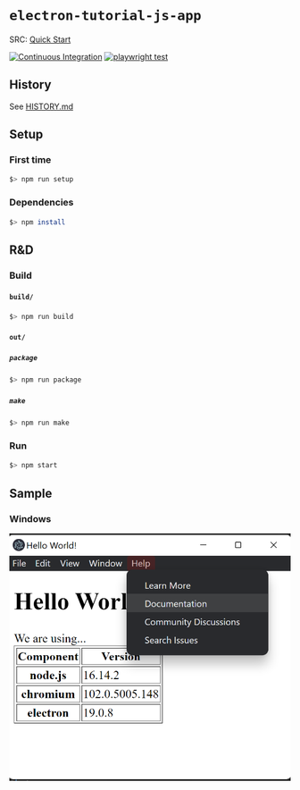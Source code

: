 # `electron-tutorial-js-app`

SRC: [Quick Start](https://www.electronjs.org/docs/latest/tutorial/quick-start)

[![Continuous Integration](https://github.com/percebus/electron-tutorial-js-app/actions/workflows/verify.yml/badge.svg)](https://github.com/percebus/electron-tutorial-js-app/actions/workflows/verify.yml) [![`playwright test`](https://github.com/percebus/electron-tutorial-js-app/actions/workflows/playwright.yml/badge.svg)](https://github.com/percebus/electron-tutorial-js-app/actions/workflows/playwright.yml)

## History

See [HISTORY.md](./HISTORY.md)

## Setup

### First time

```bash
$> npm run setup
```

### Dependencies

```bash
$> npm install
```

## R&D

### Build

#### `build/`

```bash
$> npm run build
```

#### `out/`

##### `package`

```bash
$> npm run package
```

##### `make`

```bash
$> npm run make
```

### Run

```bash
$> npm start
```

## Sample

### Windows

![win32](./README/win32.png)
